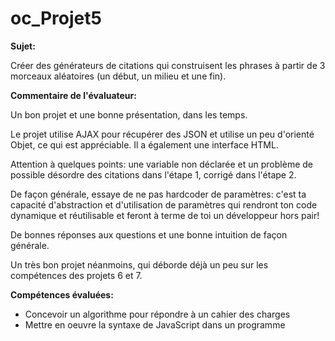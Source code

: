# oc_Projet5

**Sujet:**

Créer des générateurs de citations qui construisent les phrases à partir de 3 morceaux aléatoires (un début, un milieu et une fin).

**Commentaire de l'évaluateur:**

Un bon projet et une bonne présentation, dans les temps.

Le projet utilise AJAX pour récupérer des JSON et utilise un peu d'orienté Objet, ce qui est appréciable. Il a également une interface HTML.

Attention à quelques points: une variable non déclarée et un problème de possible désordre des citations dans l'étape 1, corrigé dans l'étape 2.

De façon générale, essaye de ne pas hardcoder de paramètres: c'est ta capacité d'abstraction et d'utilisation de paramètres qui rendront ton code dynamique et réutilisable et feront à terme de toi un développeur hors pair!

De bonnes réponses aux questions et une bonne intuition de façon générale.

Un très bon projet néanmoins, qui déborde déjà un peu sur les compétences des projets 6 et 7.

**Compétences évaluées:**

* Concevoir un algorithme pour répondre à un cahier des charges
* Mettre en oeuvre la syntaxe de JavaScript dans un programme
